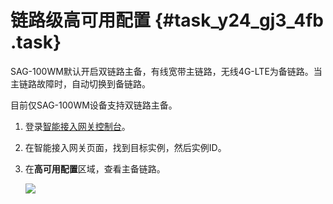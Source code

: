 # 链路级高可用配置 {#task_y24_gj3_4fb .task}

SAG-100WM默认开启双链路主备，有线宽带主链路，无线4G-LTE为备链路。当主链路故障时，自动切换到备链路。

目前仅SAG-100WM设备支持双链路主备。

1.  登录[智能接入网关控制台](https://smartag.console.aliyun.com)。 
2.  在智能接入网关页面，找到目标实例，然后实例ID。 
3.  在**高可用配置**区域，查看主备链路。 

    ![](http://static-aliyun-doc.oss-cn-hangzhou.aliyuncs.com/assets/img/24400/154138022314246_zh-CN.png)



